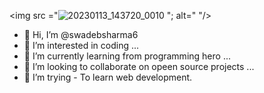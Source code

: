 



<img src ="![20230113_143720_0010](https://user-images.githubusercontent.com/108362684/212281414-70bf82d4-919c-47dd-a999-85479f748a2e.png)
"; alt=" "/>









- 👋 Hi, I’m @swadebsharma6
- 👀 I’m interested in coding ...
- 🌱 I’m currently learning from programming hero ...
- 💞️ I’m looking to collaborate on opeen source projects ...
- 🤔 I’m trying - To  learn web development.

<!---
swadebsharma6/swadebsharma6 is a ✨ special ✨ repository because its `README.md` (this file) appears on your GitHub profile.
You can click the Preview link to take a look at your changes.
--->
